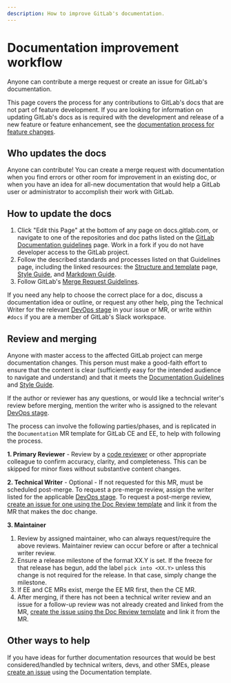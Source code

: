 ```yaml
---
description: How to improve GitLab's documentation.
---
```


# Documentation improvement workflow

Anyone can contribute a merge request or create an issue for GitLab's documentation.

This page covers the process for any contributions to GitLab's docs that are
not part of feature development. If you are looking for information on updating
GitLab's docs as is required with the development and release of a new feature
or feature enhancement, see the [documentation process for feature changes](feature-change-workflow.md).

## Who updates the docs

Anyone can contribute! You can create a merge request with documentation
when you find errors or other room for improvement in an existing doc, or when you
have an idea for all-new documentation that would help a GitLab user or administrator
to accomplish their work with GitLab.

## How to update the docs

1. Click "Edit this Page" at the bottom of any page on docs.gitlab.com, or navigate to
   one of the repositories and doc paths listed on the [GitLab Documentation guidelines](index.md) page.
   Work in a fork if you do not have developer access to the GitLab project.
1. Follow the described standards and processes listed on that Guidelines page,
   including the linked resources: the [Structure and template](structure.md) page, [Style Guide](styleguide.md), and [Markdown Guide](https://about.gitlab.com/handbook/product/technical-writing/markdown-guide/).
1. Follow GitLab's [Merge Request Guidelines](../contributing/merge_request_workflow.md#merge-request-guidelines).

If you need any help to choose the correct place for a doc, discuss a documentation
idea or outline, or request any other help, ping the Technical Writer for the relevant
[DevOps stage](https://about.gitlab.com/handbook/product/categories/#devops-stages)
in your issue or MR, or write within `#docs` if you are a member of GitLab's Slack workspace.

## Review and merging

Anyone with master access to the affected GitLab project can merge documentation changes.
This person must make a good-faith effort to ensure that the content is clear
(sufficiently easy for the intended audience to navigate and understand) and
that it meets the [Documentation Guidelines](index.md) and [Style Guide](styleguide.md).

If the author or reviewer has any questions, or would like a techncial writer's review
before merging, mention the writer who is assigned to the relevant [DevOps stage](https://about.gitlab.com/handbook/product/categories/#devops-stages).

The process can involve the following parties/phases, and is replicated in the `Documentation` MR template for GitLab CE and EE, to help with following the process.

**1. Primary Reviewer** - Review by a [code reviewer](https://about.gitlab.com/handbook/engineering/projects/) or other appropriate colleague to confirm accuracy, clarity, and completeness. This can be skipped for minor fixes without substantive content changes.

**2. Technical Writer** - Optional - If not requested for this MR, must be scheduled post-merge. To request a pre-merge review, assign the writer listed for the applicable [DevOps stage](https://about.gitlab.com/handbook/product/categories/#devops-stages).
To request a post-merge review, [create an issue for one using the Doc Review template](https://gitlab.com/gitlab-org/gitlab-foss/issues/new?issuable_template=Doc%20Review) and link it from the MR that makes the doc change.

**3. Maintainer**

1. Review by assigned maintainer, who can always request/require the above reviews. Maintainer review can occur before or after a technical writer review.
1. Ensure a release milestone of the format XX.Y is set. If the freeze for that release has begun, add the label `pick into <XX.Y>` unless this change is not required for the release. In that case, simply change the milestone.
1. If EE and CE MRs exist, merge the EE MR first, then the CE MR.
1. After merging, if there has not been a technical writer review and an issue for a follow-up review was not already created and linked from the MR, [create the issue using the Doc Review template](https://gitlab.com/gitlab-org/gitlab-foss/issues/new?issuable_template=Doc%20Review) and link it from the MR.

## Other ways to help

If you have ideas for further documentation resources that would be best
considered/handled by technical writers, devs, and other SMEs, please [create an issue](https://gitlab.com/gitlab-org/gitlab-foss/issues/new?issuable_template=Documentation)
using the Documentation template.
